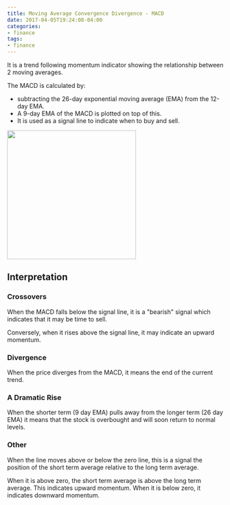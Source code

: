 ```yaml
---
title: Moving Average Convergence Divergence - MACD
date: 2017-04-05T19:24:08-04:00
categories:
- finance
tags:
- finance
---
```




It is a trend following momentum indicator showing the relationship between 2 moving averages.

The MACD is calculated by:

- subtracting the 26-day exponential moving average (EMA) from the 12-day EMA.
- A 9-day EMA of the MACD is plotted on top of this.
- It is used as a signal line to indicate when to buy and sell.

<img src="http://i.investopedia.com/inv/dictionary/terms/macd1.gif" width="300" />

## Interpretation

### Crossovers

When the MACD falls below the signal line, it is a "bearish" signal which indicates that it may be time to sell.

Conversely, when it rises above the signal line, it may indicate an upward momentum.

### Divergence

When the price diverges from the MACD, it means the end of the current trend.

### A Dramatic Rise

When the shorter term (9 day EMA) pulls away from the longer term (26 day EMA) it means that the stock is overbought and will soon return to normal levels.

### Other

When the line moves above or below the zero line, this is a signal the position of the short term average relative to the long term average.

When it is above zero, the short term average is above the long term average. This indicates upward momentum. When it is below zero, it indicates downward momentum.
